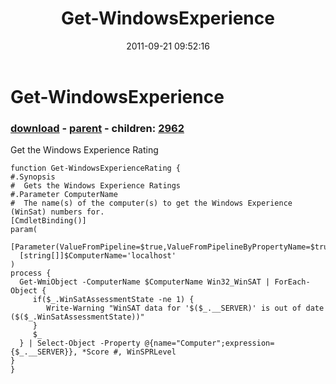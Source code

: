 ﻿---
pid:            2961
poster:         Joel Bennett
title:          Get-WindowsExperience
date:           2011-09-21 09:52:16
format:         posh
parent:         2311
parent:         2311
children:       2962
---

# Get-WindowsExperience

### [download](2961.ps1) - [parent](2311.md) - children: [2962](2962.md)

Get the Windows Experience Rating

```posh
function Get-WindowsExperienceRating {
#.Synopsis
#  Gets the Windows Experience Ratings
#.Parameter ComputerName
#  The name(s) of the computer(s) to get the Windows Experience (WinSat) numbers for.
[CmdletBinding()]
param(
  [Parameter(ValueFromPipeline=$true,ValueFromPipelineByPropertyName=$true)]
  [string[]]$ComputerName='localhost'
)
process {
  Get-WmiObject -ComputerName $ComputerName Win32_WinSAT | ForEach-Object {
     if($_.WinSatAssessmentState -ne 1) {
        Write-Warning "WinSAT data for '$($_.__SERVER)' is out of date ($($_.WinSatAssessmentState))"
     }
     $_
  } | Select-Object -Property @{name="Computer";expression={$_.__SERVER}}, *Score #, WinSPRLevel
}
}
```

